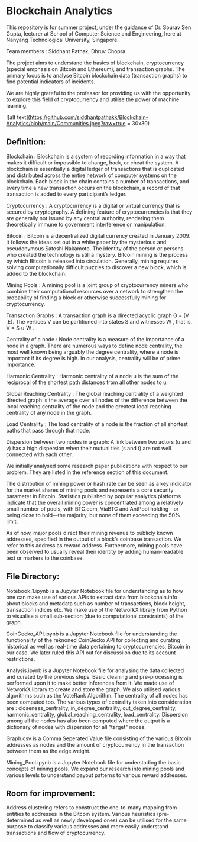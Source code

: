 # Blockchain Analytics

This repository is for summer project, under the guidance of Dr. Sourav Sen Gupta, lecturer at School of Computer Science and Engineering, here at Nanyang Technological University, Singapore.

Team members : Siddhant Pathak, Dhruv Chopra

The project aims to understand the basics of blockchain, cryptocurrency (special emphasis on Bitcoin and Ethereum), and transaction graphs. The primary focus is to analyse Bitcoin blockchain data (transaction graphs) to find potential indicators of incidents. 

We are highly grateful to the professor for providing us with the opportunity to explore this field of cryptocurrency and utilise the power of machine learning.

![alt text](https://github.com/siddhantpathakk/Blockchain-Analytics/blob/main/Communities.jpeg?raw=true = 30x30)

## Definition: 

Blockchain : Blockchain is a system of recording information in a way that makes it difficult or impossible to change, hack, or cheat the system. A blockchain is essentially a digital ledger of transactions that is duplicated and distributed across the entire network of computer systems on the blockchain. Each block in the chain contains a number of transactions, and every time a new transaction occurs on the blockchain, a record of that transaction is added to every participant’s ledger. 

Cryptocurrency : A cryptocurrency is a digital or virtual currency that is secured by cryptography. A defining feature of cryptocurrencies is that they are generally not issued by any central authority, rendering them theoretically immune to government interference or manipulation.

Bitcoin : Bitcoin is a decentralized digital currency created in January 2009. It follows the ideas set out in a white paper by the mysterious and pseudonymous Satoshi Nakamoto. The identity of the person or persons who created the technology is still a mystery. Bitcoin mining is the process by which Bitcoin is released into circulation. Generally, mining requires solving computationally difficult puzzles to discover a new block, which is added to the blockchain.

Mining Pools : A mining pool is a joint group of cryptocurrency miners who combine their computational resources over a network to strengthen the probability of finding a block or otherwise successfully mining for cryptocurrency.

Transaction Graphs : A transaction graph is a directed acyclic graph G = (V ,E). The vertices V can be partitioned into states S and witnesses W , that is, V = S ∪ W .

Centrality of a node : Node centrality is a measure of the importance of a node in a graph. There are numerous ways to define node centrality, the most well known being arguably the degree centrality, where a node is important if its degree is high. In our analysis, centrality will be of prime importance.

Harmonic Centrality : Harmonic centrality of a node u is the sum of the reciprocal of the shortest path distances from all other nodes to u.

Global Reaching Centrality : The global reaching centrality of a weighted directed graph is the average over all nodes of the difference between the local reaching centrality of the node and the greatest local reaching centrality of any node in the graph.

Load Centrality : The load centrality of a node is the fraction of all shortest paths that pass through that node.

Dispersion between two nodes in a graph: A link between two actors (u and v) has a high dispersion when their mutual ties (s and t) are not well connected with each other.

We initially analysed some research paper publications with respect to our problem. They are listed in the reference section of this document.

The distribution of mining power or hash rate can be seen as a key indicator for the market shares of mining pools and represents a core security parameter in Bitcoin. Statistics published by popular analytics platforms indicate that the overall mining power is concentrated among a relatively small number of pools, with BTC.com, ViaBTC and AntPool holding—or being close to hold—the majority, but none of them exceeding the 50% limit. 

As of now, major pools direct their mining revenue to publicly known addresses, specified in the output of a block’s coinbase transaction. We refer to this address as reward address. Furthermore, mining pools have been observed to usually reveal their identity by adding human-readable text or markers to the coinbase.

## File Directory:

Notebook_1.ipynb is a Jupyter Notebook file for understanding as to how one can make use of various APIs to extract data from blockchain.info about blocks and metadata such as number of transactions, block height, transaction indices etc. We make use of the NetworkX library from Python to visualise a small sub-section (due to computational constraints) of the graph. 

CoinGecko_API.ipynb is a Jupyter Notebook file for understanding the functionality of the reknoned CoinGecko API for collecting and curating historical as well as real-time data pertaining to cryptocurrencies, Bitcoin in our case. We later ruled this API out for discussiion due to its account restrictions.

Analysis.ipynb is a Jupyter Notebook file for analysing the data collected and curated by the previous steps. Basic cleaning and pre-processing is performed upon it to make better inferences from it. We made use of NetworkX library to create and store the graph. We also utilised various algorithms such as the VoteRank Algorithm. The centrality of all nodes has been computed too. The various types of centrality taken into consideration are : closeness_centrality, in_degree_centrality, out_degree_centrality, harmonic_centrality, global_reaching_centrality, load_centrality. Dispersion among all the nodes has also been computed where the output is a dictionary of nodes with dispersion for all "target" nodes.

Graph.csv is a Comma Seperated Value file consisting of the various Bitcoin addresses as nodes and the amount of cryptocurrency in the transaction between them as the edge weight.

Mining_Pool.ipynb is a Jupyter Notebook file for understading the basic concepts of mining pools. We expand our research into mining pools and various levels to understand payout patterns to various reward addresses. 

## Room for improvement:
Address clustering refers to construct the one-to-many mapping from entities to addresses in the Bitcoin system. Various heuristics (pre-determined as well as newly developed ones) can be utilised for the same purpose to classify various addresses and more easily understand transactions and flow of cryptocurrency. 
